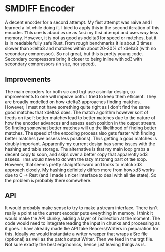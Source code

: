 # SMDIFF Encoder
A decent encoder for a second attempt. My first attempt was naive and I learned a lot while doing it. I tried to apply this in the second iteration of this encoder. This one is about twice as fast my first attempt and uses *way* less memory. However, it is not as good as xdelta3 for speed or matches, but it is in readable fully safe Rust. From rough benchmarks it is about 3 times slower than xdelta3 and matches within about 20-30% of xdelta3 (with no secondary compressor). So not great, but this is pretty young code. Secondary compressors bring it closer to being inline with xd3 with secondary compressors (in size, not speed).

## Improvements

The main encoders for both src and trgt use a similar design, so improvements to one will improve both. I tried to keep them efficient. They are broadly modelled on how xdelta3 approaches finding matches. However, I must not have something quite right as I don't find the same good matches that xdelta3 does. The match algorithm however sort of feeds on itself: better matches lead to better matches due to the nature of how the encoder advances and assess each position in the output stream. So finding somewhat better matches will up the likelihood of finding better matches. The speed of the encoding process also gets faster with finding better matches (we assess less positions). Thus getting a good matches is doubly important. Apparently my current design has some issues with the hashing and table storage. The alternative is that my main loop grabs a decent copy to soon, and skips over a better copy that apparently xd3 assess. This would have to do with the lazy matching part of the loop. However, that seems pretty straightforward and looks to match xd3 approach closely. My hashing definitely differs more from how xd3 works due to C -> Rust (and I made a nicer interface to deal with all the state). So the problem is probably there somewhere.


## API
It would probably make sense to try to make a stream interface. There isn't really a point as the current encoder puts everything in memory. I think it would make the API clunky, adding a layer of indirection at the moment. The code would need to integrate reading the input in chunks and processing as it goes. I have already made the API take Readers/Writers in preparation for this. Ideally we would instantiate a writer wrapper that wraps a Src file (optional) as well as the patch output Writer. Then we feed in the trgt file. Not sure exactly the best ergonomics, hence just leaving things as is.